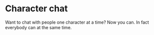# Character chat

Want to chat with people one character at a time? Now you can. In fact everybody can at the same time.
